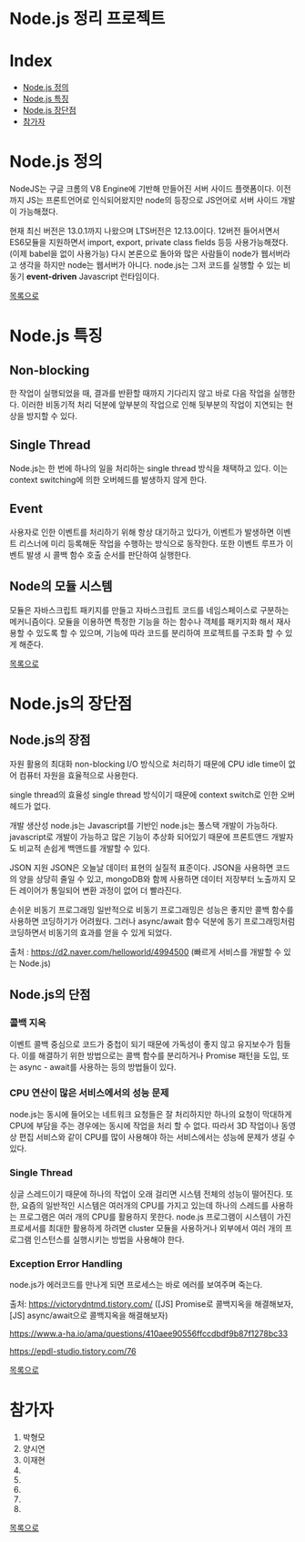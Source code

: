 # Node.js 정리 프로젝트

# Index
- [Node.js 정의](#NODE.JS-배경)
- [Node.js 특징](#NODE.JS-특징)
- [Node.js 장단점](#NODE.JS-장단점)
- [참가자](#참가자)

# Node.js 정의

NodeJS는 구글 크롬의 V8 Engine에 기반해 만들어진 서버 사이드 플랫폼이다.
이전까지 JS는 프론트언어로 인식되어왔지만 node의 등장으로 JS언어로 서버 사이드 개발이 가능해졌다.  

현재 최신 버전은 13.0.1까지 나왔으며 LTS버전은 12.13.0이다.
12버전 들어서면서 ES6모듈을 지원하면서 import, export, private class fields 등등 사용가능해졌다. (이제 babel을 없이 사용가능)
다시 본론으로 돌아와 많은 사람들이 node가 웹서버라고 생각을 하지만 node는 웹서버가 아니다.
node.js는 그저 코드를 실행할 수 있는 비동기 **event-driven** Javascript 런타임이다.

[목록으로](#INDEX)

# Node.js 특징

## Non-blocking
한 작업이 실행되었을 때, 결과를 반환할 때까지 기다리지 않고 바로 다음 작업을 실행한다. 
이러한 비동기적 처리 덕분에 앞부분의 작업으로 인해 뒷부분의 작업이 지연되는 현상을 방지할 수 있다.

## Single Thread
Node.js는 한 번에 하나의 일을 처리하는 single thread 방식을 채택하고 있다. 
이는 context switching에 의한 오버헤드를 발생하지 않게 한다.

## Event
사용자로 인한 이벤트를 처리하기 위해 항상 대기하고 있다가, 이벤트가 발생하면 이벤트 리스너에 미리 등록해둔 작업을 수행하는 방식으로 동작한다. 
또한 이벤트 루프가 이벤트 발생 시 콜백 함수 호출 순서를 판단하여 실행한다.

## Node의 모듈 시스템
모듈은 자바스크립트 패키지를 만들고 자바스크립트 코드를 네임스페이스로 구분하는 메커니즘이다. 모듈을 이용하면 특정한 기능을 하는 함수나 객체를 패키지화 해서 재사용할 수 있도록 할 수 있으며, 기능에 따라 코드를 분리하여 프로젝트를 구조화 할 수 있게 해준다.

[목록으로](#INDEX)

# Node.js의 장단점

## Node.js의 장점

자원 활용의 최대화
non-blocking I/O 방식으로 처리하기 때문에 CPU idle time이 없어 컴퓨터 자원을 효율적으로 사용한다.

single thread의 효율성
single thread 방식이기 때문에 context switch로 인한 오버헤드가 없다.

개발 생산성
node.js는 Javascript를 기반인 node.js는 풀스택 개발이 가능하다.
javascript로 개발이 가능하고 많은 기능이 추상화 되어있기 때문에 프론트앤드 개발자도 비교적 손쉽게 백앤드를 개발할 수 있다.

JSON 지원
JSON은 오늘날 데이터 표현의 실질적 표준이다. JSON을 사용하면 코드의 양을 상당히 줄일 수 있고, mongoDB와 함께 사용하면 데이터 저장부터 노출까지 모든 레이어가 통일되어 변환 과정이 없어 더 빨라진다.

손쉬운 비동기 프로그래밍
일반적으로 비동기 프로그래밍은 성능은 좋지만 콜백 함수를 사용하면 코딩하기가 어려웠다. 그러나 async/await 함수 덕분에 동기 프로그래밍처럼 코딩하면서 비동기의 효과를 얻을 수 있게 되었다.

출처 : https://d2.naver.com/helloworld/4994500 (빠르게 서비스를 개발할 수 있는 Node.js)

## Node.js의 단점

### 콜백 지옥

이벤트 콜백 중심으로 코드가 중첩이 되기 때문에 가독성이 좋지 않고 유지보수가 힘들다.
이를 해결하기 위한 방법으로는 콜백 함수를 분리하거나 Promise 패턴을 도입, 또는 async - await를 사용하는 등의 방법들이 있다.

### CPU 연산이 많은 서비스에서의 성능 문제

node.js는 동시에 들어오는 네트워크 요청들은 잘 처리하지만 하나의 요청이 막대하게 CPU에 부담을 주는 경우에는 동시에 작업을 처리 할 수 없다.
따라서 3D 작업이나 동영상 편집 서비스와 같이 CPU를 많이 사용해야 하는 서비스에서는 성능에 문제가 생길 수 있다.

### Single Thread

싱글 스레드이기 때문에 하나의 작업이 오래 걸리면 시스템 전체의 성능이 떨어진다.
또한, 요즘의 일반적인 시스템은 여러개의 CPU를 가지고 있는데 하나의 스레드를 사용하는 프로그램은 여러 개의 CPU를 활용하지 못한다.
node.js 프로그램이 시스템이 가진 프로세서를 최대한 활용하게 하려면 cluster 모듈을 사용하거나 외부에서 여러 개의 프로그램 인스턴스를 실행시키는 방법을 사용해야 한다.

### Exception Error Handling

node.js가 에러코드를 만나게 되면 프로세스는 바로 에러를 보여주며 죽는다.



출처:
https://victorydntmd.tistory.com/ ([JS] Promise로 콜백지옥을 해결해보자, [JS] async/await으로 콜백지옥을 해결해보자)

https://www.a-ha.io/ama/questions/410aee90556ffccdbdf9b87f1278bc33

https://epdl-studio.tistory.com/76


[목록으로](#INDEX)

# 참가자
1. 박형모
2. 양시연
3. 이재현
4. 
5. 
6. 
7. 
8. 

[목록으로](#INDEX)

